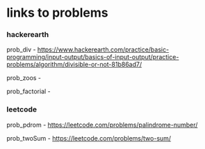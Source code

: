 # links to problems
### hackerearth
prob_div - https://www.hackerearth.com/practice/basic-programming/input-output/basics-of-input-output/practice-problems/algorithm/divisible-or-not-81b86ad7/

prob_zoos - 

prob_factorial -

### leetcode

prob_pdrom - https://leetcode.com/problems/palindrome-number/

prob_twoSum - https://leetcode.com/problems/two-sum/



